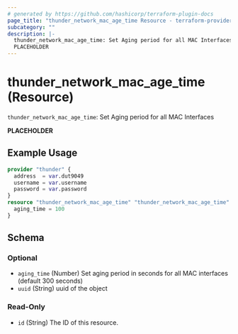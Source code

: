 ```yaml
---
# generated by https://github.com/hashicorp/terraform-plugin-docs
page_title: "thunder_network_mac_age_time Resource - terraform-provider-thunder"
subcategory: ""
description: |-
  thunder_network_mac_age_time: Set Aging period for all MAC Interfaces
  PLACEHOLDER
---
```


# thunder_network_mac_age_time (Resource)

`thunder_network_mac_age_time`: Set Aging period for all MAC Interfaces

__PLACEHOLDER__

## Example Usage

```terraform
provider "thunder" {
  address  = var.dut9049
  username = var.username
  password = var.password
}
resource "thunder_network_mac_age_time" "thunder_network_mac_age_time" {
  aging_time = 100
}
```

<!-- schema generated by tfplugindocs -->
## Schema

### Optional

- `aging_time` (Number) Set aging period in seconds for all MAC interfaces (default 300 seconds)
- `uuid` (String) uuid of the object

### Read-Only

- `id` (String) The ID of this resource.


